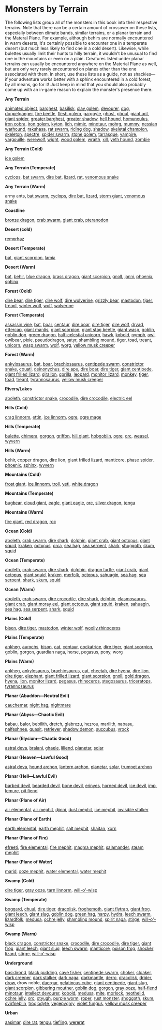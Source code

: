 # Monsters by Terrain

The following lists group all of the monsters in this book into their respective terrains. Note that there can be a certain amount of crossover on these lists, especially between climate bands, similar terrains, or a planar terrain and the Materal Plane. For example, although behirs are normally encountered in warm deserts, it's certainly possible to encounter one in a temperate desert (but much less likely to find one in a cold desert). Likewise, while bulettes usually limit their hunts to hilly terrain, it wouldn't be unusual to find one in the mountains or even on a plain. Creatures listed under planar terrains can usually be encountered anywhere on the Material Plane as well, but are only very rarely encountered on planes other than the one associated with them. In short, use these lists as a guide, not as shackles—if your adventure works better with a sphinx encountered in a cold forest, by all means, go for it! Just keep in mind that you should also probably come up with an in-game reason to explain the monster's presence there.

**Any Terrain**

[animated object](animatedObject.html#_animated-object), [barghest](barghest.html#_barghest), [basilisk](basilisk.html#_basilisk), [clay golem](golem.html#_golem-clay), [devourer](devourer.html#_devourer), [dog](dog.html#_dog), [doppelganger](doppelganger.html#_doppelganger), [fire beetle](beetle.html#_beetle-fire), [flesh golem](golem.html#_golem-flesh), [gargoyle](gargoyle.html#_gargoyle), [ghost](ghost.html#_ghost), [ghoul](ghoul.html#_ghoul), [giant ant](ant.html#_ant-giant), [giant spider](spider.html#_spider-giant), [greater barghest](barghest.html#_greater-barghest), [greater shadow](shadow.html#_shadow-greater), [hell hound](hellHound.html#_hell-hound), [homunculus](homunculus.html#_homunculus), [iron cobra](ironCobra.html#_iron-cobra), [iron golem](golem.html#_golem-iron), [kyton](kyton.html#_kyton), [lich](lich.html#_lich), [mimic](mimic.html#_mimic), [minotaur](minotaur.html#_minotaur), [mohrg](mohrg.html#_mohrg), [mummy](mummy.html#_mummy), [nessian warhound](hellHound.html#_hell-hound-nessian), [rakshasa](rakshasa.html#_rakshasa), [rat swarm](rat.html#_rat-swarm), [riding dog](dog.html#_dog-riding), [shadow](shadow.html#_shadow), [skeletal champion](skeletalChampion.html#_skeletal-champion), [skeleton](skeleton.html#_skeleton), [spectre](spectre.html#_spectre), [spider swarm](spider.html#_spider-swarm), [stone golem](golem.html#_golem-stone), [tarrasque](tarrasque.html#_tarrasque), [vampire](vampire.html#_vampire), [vargouille](vargouille.html#_vargouille), [werewolf](lycanthrope.html#_lycanthrope-werewolf), [wight](wight.html#_wight), [wood golem](golem.html#_golem-wood), [wraith](wraith.html#_wraith), [xill](xill.html#_xill), [yeth hound](yethHound.html#_yeth-hound), [zombie](zombie.html#_zombie)

**Any Terrain (Cold)**

[ice golem](golem.html#_golem-ice)

**Any Terrain (Temperate)**

[cyclops](cyclops.html#_cyclops), [bat swarm](bat.html#_bat-swarm), [dire bat](bat.html#_bat-dire), [lizard](familiar.html#_lizard), [rat](familiar.html#_rat), [venomous snake](snake.html#_snake-venomous)

**Any Terrain (Warm)**

army ants, [bat swarm](bat.html#_bat-swarm), [cyclops](cyclops.html#_cyclops), [dire bat](bat.html#_bat-dire), [lizard](familiar.html#_lizard), [storm giant](giant.html#_giant-storm), [venomous snake](snake.html#_snake-venomous)

**Coastline**

[bronze dragon](dragon.html#_metallic-dragon-bronze), [crab swarm](crab.html#_crab-swarm), [giant crab](crab.html#_crab-giant), [pteranodon](dinosaur.html#_dinosaur-pteranodon)

**Desert (cold)**

[remorhaz](remorhaz.html#_remorhaz)

**Desert (Temperate)**

[bat](familiar.html#_bat), [giant scorpion](scorpion.html#_scorpion-giant), [lamia](lamia.html#_lamia)

**Desert (Warm)**

[bat](familiar.html#_bat), [behir](behir.html#_behir), [blue dragon](dragon.html#_chromatic-dragon-blue), [brass dragon](dragon.html#_metallic-dragon-brass), [giant scorpion](scorpion.html#_scorpion-giant), [gnoll](gnoll.html#_gnoll), [janni](genie.html#_genie-janni), [phoenix](phoenix.html#_phoenix), [sphinx](sphinx.html#_sphinx)

**Forest (Cold)**

[dire bear](bear.html#_bear-dire), [dire tiger](tiger.html#_tiger-dire), [dire wolf](wolf.html#_wolf-dire), [dire wolverine](wolverine.html#_wolverine-dire), [grizzly bear](bear.html#_bear-grizzly), [mastodon](elephant.html#_elephant-mastodon), [tiger](tiger.html#_tiger), [treant](treant.html#_treant), [winter wolf](worg.html#_worg-winter-wolf), [wolf](wolf.html#_wolf), [wolverine](wolverine.html#_wolverine)

**Forest (Temperate)**

[assassin vine](assassinVine.html#_assassin-vine), [bat](familiar.html#_bat), [boar](boar.html#_boar), [centaur](centaur.html#_centaur), [dire boar](boar.html#_boar-dire), [dire tiger](tiger.html#_tiger-dire), [dire wolf](wolf.html#_wolf-dire), [dryad](dryad.html#_dryad), [ettercap](ettercap.html#_ettercap), [giant mantis](mantis.html#_mantis-giant), [giant scorpion](scorpion.html#_scorpion-giant), [giant stag beetle](beetle.html#_beetle-giant), [giant wasp](wasp.html#_wasp-giant), [goblin](goblin.html#_goblin), [goblin dog](goblinDog.html#_goblin-dog), [green dragon](dragon.html#_chromatic-dragon-green), [half-celestial unicorn](halfCelestial.html#_half-celestial), [hawk](familiar.html#_hawk), [kobold](kobold.html#_kobold), [nymph](nymph.html#_nymph), [owl](familiar.html#_owl), [owlbear](owlbear.html#_owlbear), [pixie](pixie.html#_pixie), [pseudodragon](pseudodragon.html#_pseudodragon), [satyr](satyr.html#_satyr), [shambling mound](shamblingMound.html#_shambling-mound), [tiger](tiger.html#_tiger), [toad](familiar.html#_toad), [treant](treant.html#_treant), [unicorn](unicorn.html#_unicorn), [wasp swarm](wasp.html#_wasp-swarm), [wolf](wolf.html#_wolf), [worg](worg.html#_worg), [yellow musk creeper](yellowMuskCreeper.html#_yellow-musk-creeper)

**Forest (Warm)**

[ankylosaurus](dinosaur.html#_dinosaur-ankylosaurus), [bat](familiar.html#_bat), [boar](boar.html#_boar), [brachiosaurus](dinosaur.html#_dinosaur-brachiosaurus), [centipede swarm](centipede.html#_centipede-swarm), [constrictor snake](snake.html#_snake-constrictor), [couatl](couatl.html#_couatl), [deinonychus](dinosaur.html#_dinosaur-deinonychus), [dire ape](ape.html#_ape-dire), [dire boar](boar.html#_boar-dire), [dire tiger](tiger.html#_tiger-dire), [giant centipede](centipede.html#_centipede-giant), [giant frilled lizard](lizard.html#_lizard-giant-frilled), [girallon](girallon.html#_girallon), [gorilla](ape.html#_ape-gorilla), [leopard](cat.html#_cat-leopard), [monitor lizard](lizard.html#_lizard-monitor), [monkey](familiar.html#_monkey), [tiger](tiger.html#_tiger), [toad](familiar.html#_toad), [treant](treant.html#_treant), [tyrannosaurus](dinosaur.html#_dinosaur-tyrannosaurus), [yellow musk creeper](yellowMuskCreeper.html#_yellow-musk-creeper)

**Rivers/Lakes**

[aboleth](aboleth.html#_aboleth), [constrictor snake](snake.html#_snake-constrictor), [crocodile](crocodile.html#_crocodile), [dire crocodile](crocodile.html#_crocodile-dire), [electric eel](eel.html#_eel-electric)

**Hills (Cold)**

[crag linnorm](linnorm.html#_linnorm-crag), [ettin](ettin.html#_ettin), [ice linnorm](linnorm.html#_linnorm-ice), [ogre](ogre.html#_ogre), [ogre mage](oni.html#_oni-ogre-mage)

**Hills (Temperate)**

[bulette](bulette.html#_bulette), [chimera](chimera.html#_chimera), [gorgon](gorgon.html#_gorgon), [griffon](griffon.html#_griffon), [hill giant](giant.html#_giant-hill), [hobgoblin](hobgoblin.html#_hobgoblin), [ogre](ogre.html#_ogre), [orc](orc.html#_orc), [weasel](familiar.html#_weasel), [wyvern](wyvern.html#_wyvern)

**Hills (Warm)**

[behir](behir.html#_behir), [copper dragon](dragon.html#_metallic-dragon-copper), [dire lion](lion.html#_lion-dire), [giant frilled lizard](lizard.html#_lizard-giant-frilled), [manticore](manticore.html#_manticore), [phase spider](phaseSpider.html#_phase-spider), [phoenix](phoenix.html#_phoenix), [sphinx](sphinx.html#_sphinx), [wyvern](wyvern.html#_wyvern)

**Mountains (Cold)**

[frost giant](giant.html#_giant-frost), [ice linnorm](linnorm.html#_linnorm-ice), [troll](troll.html#_troll), [yeti](yeti.html#_yeti), [white dragon](dragon.html#_chromatic-dragon-white)

**Mountains (Temperate)**

[bugbear](bugbear.html#_bugbear), [cloud giant](giant.html#_giant-cloud), [eagle](eagle.html#_eagle), [giant eagle](eagle.html#_eagle-giant), [orc](orc.html#_orc), [silver dragon](dragon.html#_metallic-dragon-silver), [tengu](tengu.html#_tengu)

**Mountains (Warm)**

[fire giant](giant.html#_giant-fire), [red dragon](dragon.html#_chromatic-dragon-red), [roc](roc.html#_roc)

**Ocean (Cold)**

[aboleth](aboleth.html#_aboleth), [crab swarm](crab.html#_crab-swarm), [dire shark](shark.html#_shark-dire), [dolphin](dolphin.html#_dolphin), [giant crab](crab.html#_crab-giant), [giant octopus](octopus.html#_octopus-giant), [giant squid](squid.html#_squid-giant), [kraken](kraken.html#_kraken), [octopus](octopus.html#_octopus), [orca](dolphin.html#_dolphin-orca), [sea hag](seaHag.html#_sea-hag), [sea serpent](seaSerpent.html#_sea-serpent), [shark](shark.html#_shark), [shoggoth](shoggoth.html#_shoggoth), [skum](skum.html#_skum), [squid](squid.html#_squid)

**Ocean (Temperate)**

[aboleth](aboleth.html#_aboleth), [crab swarm](crab.html#_crab-swarm), [dire shark](shark.html#_shark-dire), [dolphin](dolphin.html#_dolphin), [dragon turtle](dragonTurtle.html#_dragon-turtle), [giant crab](crab.html#_crab-giant), [giant octopus](octopus.html#_octopus-giant), [giant squid](squid.html#_squid-giant), [kraken](kraken.html#_kraken), [merfolk](merfolk.html#_merfolk), [octopus](octopus.html#_octopus), [sahuagin](sahuagin.html#_sahuagin), [sea hag](seaHag.html#_sea-hag), [sea serpent](seaSerpent.html#_sea-serpent), [shark](shark.html#_shark), [skum](skum.html#_skum), [squid](squid.html#_squid)

**Ocean (Warm)**

[aboleth](aboleth.html#_aboleth), [crab swarm](crab.html#_crab-swarm), [dire crocodile](crocodile.html#_crocodile-dire), [dire shark](shark.html#_shark-dire), [dolphin](dolphin.html#_dolphin), [elasmosaurus](dinosaur.html#_dinosaur-elasmosaurus), [giant crab](crab.html#_crab-giant), [giant moray eel](eel.html#_eel-giant-moray), [giant octopus](octopus.html#_octopus-giant), [giant squid](squid.html#_squid-giant), [kraken](kraken.html#_kraken), [sahuagin](sahuagin.html#_sahuagin), [sea hag](seaHag.html#_sea-hag), [sea serpent](seaSerpent.html#_sea-serpent), [shark](shark.html#_shark), [squid](squid.html#_squid)

**Plains (Cold)**

[bison](herdAnimal.html#_herd-animal-bison), [dire tiger](tiger.html#_tiger-dire), [mastodon](elephant.html#_elephant-mastodon), [winter wolf](worg.html#_worg-winter-wolf), [woolly rhinoceros](rhinoceros.html#_rhinoceros-woolly)

**Plains (Temperate)**

[ankheg](ankheg.html#_ankheg), [aurochs](herdAnimal.html#_herd-animal-aurochs), [bison](herdAnimal.html#_herd-animal-bison), [cat](familiar.html#_cat), [centaur](centaur.html#_centaur), [cockatrice](cockatrice.html#_cockatrice), [dire tiger](tiger.html#_tiger-dire), [giant scorpion](scorpion.html#_scorpion-giant), [goblin](goblin.html#_goblin), [gorgon](gorgon.html#_gorgon), [guardian naga](naga.html#_naga-guardian), [horse](horse.html#_horse), [pegasus](pegasus.html#_pegasus), [pony](horse.html#_horse-pony), [worg](worg.html#_worg)

**Plains (Warm)**

[ankheg](ankheg.html#_ankheg), [ankylosaurus](dinosaur.html#_dinosaur-ankylosaurus), [brachiosaurus](dinosaur.html#_dinosaur-brachiosaurus), [cat](familiar.html#_cat), [cheetah](cat.html#_cat-cheetah), [dire hyena](hyena.html#_hyena-dire), [dire lion](lion.html#_lion-dire), [dire tiger](tiger.html#_tiger-dire), [elephant](elephant.html#_elephant), [giant frilled lizard](lizard.html#_lizard-giant-frilled), [giant scorpion](scorpion.html#_scorpion-giant), [gnoll](gnoll.html#_gnoll), [gold dragon](dragon.html#_metallic-dragon-gold), [hyena](hyena.html#_hyena), [lion](lion.html#_lion), [monitor lizard](lizard.html#_lizard-monitor), [pegasus](pegasus.html#_pegasus), [rhinoceros](rhinoceros.html#_rhinoceros), [stegosaurus](dinosaur.html#_dinosaur-stegosaurus), [triceratops](dinosaur.html#_dinosaur-triceratops), [tyrannosaurus](dinosaur.html#_dinosaur-tyrannosaurus)

**Planar (Abaddon—Neutral Evil)**

[cauchemar](nightmare.html#_nightmare-cauchemar), [night hag](nightHag.html#_night-hag), [nightmare](nightmare.html#_nightmare)

**Planar (Abyss—Chaotic Evil)**

[babau](demon.html#_demon-babau), [balor](demon.html#_demon-balor), [bebilith](bebilith.html#_bebilith), [dretch](demon.html#_demon-dretch), [glabrezu](demon.html#_demon-glabrezu), [hezrou](demon.html#_demon-hezrou), [marilith](demon.html#_demon-marilith), [nabasu](demon.html#_demon-nabasu), [nalfeshnee](demon.html#_demon-nalfeshnee), [quasit](demon.html#_demon-quasit), [retriever](retriever.html#_retriever), [shadow demon](demon.html#_demon-shadow), [succubus](demon.html#_demon-succubus), [vrock](demon.html#_demon-vrock)

**Planar (Elysium—Chaotic Good)**

[astral deva](angel.html#_angel-astral-deva), [bralani](azata.html#_azata-bralani), [ghaele](azata.html#_azata-ghaele), [lillend](azata.html#_azata-lillend), [planetar](angel.html#_angel-planetar), [solar](angel.html#_angel-solar)

**Planar (Heaven—Lawful Good)**

[astral deva](angel.html#_angel-astral-deva), [hound archon](archon.html#_archon-hound), [lantern archon](archon.html#_archon-lantern), [planetar](angel.html#_angel-planetar), [solar](angel.html#_angel-solar), [trumpet archon](archon.html#_archon-trumpet)

**Planar (Hell—Lawful Evil)**

[barbed devil](devil.html#_devil-barbed), [bearded devil](devil.html#_devil-bearded), [bone devil](devil.html#_devil-bone), [erinyes](devil.html#_devil-erinyes), [horned devil](devil.html#_devil-horned), [ice devil](devil.html#_devil-ice), [imp](devil.html#_devil-imp), [lemure](devil.html#_devil-lemure), [pit fiend](devil.html#_devil-pit-fiend)

**Planar (Plane of Air)**

[air elemental](elemental.html#_elemental-air), [air mephit](mephit.html#_mephit), [djinni](genie.html#_genie-djinni), [dust mephit](mephit.html#_mephit), [ice mephit](mephit.html#_mephit), [invisible stalker](invisibleStalker.html#_invisible-stalker)

**Planar (Plane of Earth)**

[earth elemental](elemental.html#_elemental-earth), [earth mephit](mephit.html#_mephit), [salt mephit](mephit.html#_mephit), [shaitan](genie.html#_genie-shaitan), [xorn](xorn.html#_xorn)

**Planar (Plane of Fire)**

[efreeti](genie.html#_genie-efreeti), [fire elemental](elemental.html#_elemental-fire), [fire mephit](mephit.html#_mephit), [magma mephit](mephit.html#_mephit), [salamander](salamander.html#_salamander), [steam mephit](mephit.html#_mephit)

**Planar (Plane of Water)**

[marid](genie.html#_genie-marid), [ooze mephit](mephit.html#_mephit), [water elemental](elemental.html#_elemental-water), [water mephit](mephit.html#_mephit)

**Swamp (Cold)**

[dire tiger](tiger.html#_tiger-dire), [gray ooze](grayOoze.html#_gray-ooze), [tarn linnorm](linnorm.html#_linnorm-tarn), [will-o'-wisp](willOWisp.html#_will-o-wisp)

**Swamp (Temperate)**

[boggard](boggard.html#_boggard), [chuul](chuul.html#_chuul), [dire tiger](tiger.html#_tiger-dire), [dracolisk](halfDragon.html#_half-dragon), [froghemoth](froghemoth.html#_froghemoth), [giant flytrap](flytrap.html#_flytrap-giant), [giant frog](frog.html#_frog-giant), [giant leech](leech.html#_leech-giant), [giant slug](slug.html#_slug-giant), [goblin dog](goblinDog.html#_goblin-dog), [green hag](greenHag.html#_green-hag), [harpy](harpy.html#_harpy), [hydra](hydra.html#_hydra), [leech swarm](leech.html#_leech-swarm), [lizardfolk](lizardfolk.html#_lizardfolk), [medusa](medusa.html#_medusa), [ochre jelly](ochreJelly.html#_ochre-jelly), [shambling mound](shamblingMound.html#_shambling-mound), [spirit naga](naga.html#_naga-spirit), [stirge](stirge.html#_stirge), [will-o'-wisp](willOWisp.html#_will-o-wisp)

**Swamp (Warm)**

[black dragon](dragon.html#_chromatic-dragon-black), [constrictor snake](snake.html#_snake-constrictor), [crocodile](crocodile.html#_crocodile), [dire crocodile](crocodile.html#_crocodile-dire), [dire tiger](tiger.html#_tiger-dire), [giant frog](frog.html#_frog-giant), [giant leech](leech.html#_leech-giant), [giant slug](slug.html#_slug-giant), [leech swarm](leech.html#_leech-swarm), [manticore](manticore.html#_manticore), [poison frog](frog.html#_frog-poison), [shocker lizard](shockerLizard.html#_shocker-lizard), [stirge](stirge.html#_stirge), [will-o'-wisp](willOWisp.html#_will-o-wisp)

**Underground**

[basidirond](basidirond.html#_basidirond), [black pudding](blackPudding.html#_black-pudding), [cave fisher](caveFisher.html#_cave-fisher), [centipede swarm](centipede.html#_centipede-swarm), [choker](choker.html#_choker), [cloaker](cloaker.html#_cloaker), [dark creeper](darkCreeper.html#_dark-creeper), [dark stalker](darkStalker.html#_dark-stalker), [dark naga](naga.html#_naga-dark), [darkmantle](darkmantle.html#_darkmantle), [derro](derro.html#_derro), [dracolisk](halfDragon.html#_half-dragon), [drider](drider.html#_drider), [drow](drow.html#_drow), drow noble, [duergar](duergar.html#_duergar), [gelatinous cube](gelatinousCube.html#_gelatinous-cube), [giant centipede](centipede.html#_centipede-giant), [giant slug](slug.html#_slug-giant), [giant scorpion](scorpion.html#_scorpion-giant), [gibbering mouther](gibberingMouther.html#_gibbering-mouther), [goblin dog](goblinDog.html#_goblin-dog), [gorgon](gorgon.html#_gorgon), [gray ooze](grayOoze.html#_gray-ooze), [half-fiend minotaur](halfFiend.html#_half-fiend), [intellect devourer](intellectDevourer.html#_intellect-devourer), [kobold](kobold.html#_kobold), [medusa](medusa.html#_medusa), [mite](mite.html#_mite), [morlock](morlock.html#_morlock), [neothelid](neothelid.html#_neothelid), [ochre jelly](ochreJelly.html#_ochre-jelly), [orc](orc.html#_orc), [otyugh](otyugh.html#_otyugh), [purple worm](purpleWorm.html#_purple-worm), [roper](roper.html#_roper), [rust monster](rustMonster.html#_rust-monster), [shoggoth](shoggoth.html#_shoggoth), [skum](skum.html#_skum), [svirfneblin](svirfneblin.html#_svirfneblin), [troglodyte](troglodyte.html#_troglodyte), [vegepygmy](vegepygmy.html#_vegepygmy), [violet fungus](violetFungus.html#_violet-fungus), [yellow musk creeper](yellowMuskCreeper.html#_yellow-musk-creeper)

**Urban**

[aasimar](aasimar.html#_aasimar), [dire rat](rat.html#_rat-dire), [tengu](tengu.html#_tengu), [tiefling](tiefling.html#_tiefling), [wererat](lycanthrope.html#_lycanthrope-wererat)

